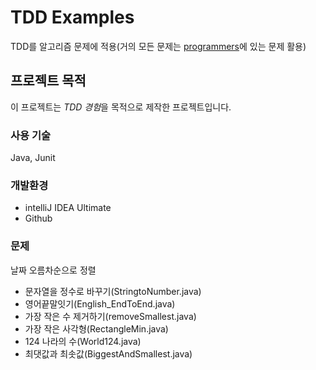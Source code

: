 # TDD Examples
TDD를 알고리즘 문제에 적용(거의 모든 문제는 [programmers](https://programmers.co.kr/)에 있는 문제 활용)

## 프로젝트 목적
이 프로젝트는 *TDD 경험*을 목적으로 제작한 프로젝트입니다.

### 사용 기술
Java, Junit

### 개발환경
- intelliJ IDEA Ultimate
- Github

### 문제
날짜 오름차순으로 정렬
- 문자열을 정수로 바꾸기(StringtoNumber.java)
- 영어끝말잇기(English_EndToEnd.java)
- 가장 작은 수 제거하기(removeSmallest.java)
- 가장 작은 사각형(RectangleMin.java)
- 124 나라의 수(World124.java)
- 최댓값과 최솟값(BiggestAndSmallest.java)
